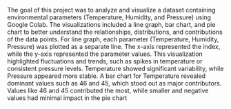 The goal of this project was to analyze and visualize a dataset containing environmental parameters (Temperature, Humidity, and Pressure) using Google Colab. The visualizations included a line graph, bar chart, and pie chart to better understand the relationships, distributions, and contributions of the data points.
For line graph, each parameter (Temperature, Humidity, Pressure) was plotted as a separate line. The x-axis represented the index, while the y-axis represented the parameter values. This visualization highlighted fluctuations and trends, such as spikes in temperature or consistent pressure levels. Temperature showed significant variability, while Pressure appeared more stable.
 A bar chart for Temperature revealed dominant values such as 46 and 45, which stood out as major contributors.
 Values like 46 and 45 contributed the most, while smaller and negative values had minimal impact in the pie chart
